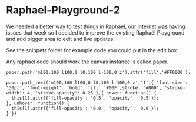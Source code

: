 Raphael-Playground-2
====================

We needed a better way to test things in Raphaël, our internet was having issues that week so I decided to improve the existing Raphaël Playground and add bigger area to edit and live updates.

See the snippets folder for example code you could put in the edit box.

Any raphael code should work the canvas instance is called paper.

````
paper.path('m100,100 l100,0 l0,100 l-100,0 z').attr('fill','#FF0000');
````


````
paper.path_text('m100,100 l100,0 l0,100 l-100,0 z','1',{ 'font-size': '30pt', 'font-weight': 'bold', fill: '#00F',stroke: "#000", "stroke-width": 4, "stroke-opacity": 0.25 },{ hover: function() {
  this[1].attr({'fill-opacity': '0.5', 'opacity': '0.5'});
}, unhover: function() {
  this[1].attr({'fill-opacity': '0.0', 'opacity': '0.0'});
} })
````

